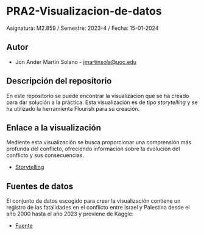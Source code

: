 # PRA2-Visualizacion-de-datos
Asignatura: M2.859 / Semestre: 2023-4 / Fecha: 15-01-2024

## Autor
+ Jon Ander Martín Solano - jmartinsola@uoc.edu

## Descripción del repositorio
En este repositorio se puede encontrar la visualizacion que se ha creado para dar solución a la práctica. Esta visualización es de tipo *storytelling* y se ha utilizado la herramienta Flourish para su creación.

## Enlace a la visualización
Mediente esta visualización se busca proporcionar una comprensión más profunda del conflicto, ofreciendo información sobre la evolución del conflicto y sus consecuencias. 
* [Storytelling](https://public.flourish.studio/visualisation/15609805/)

## Fuentes de datos
El conjunto de datos escogido para crear la visualización contiene un registro de las fatalidades en el conflicto entre Israel y Palestina desde el año 2000 hasta el año 2023 y proviene de Kaggle:

* [Fuente](https://www.kaggle.com/datasets/willianoliveiragibin/fatalities-in-the-israeli-palestinian/data)
